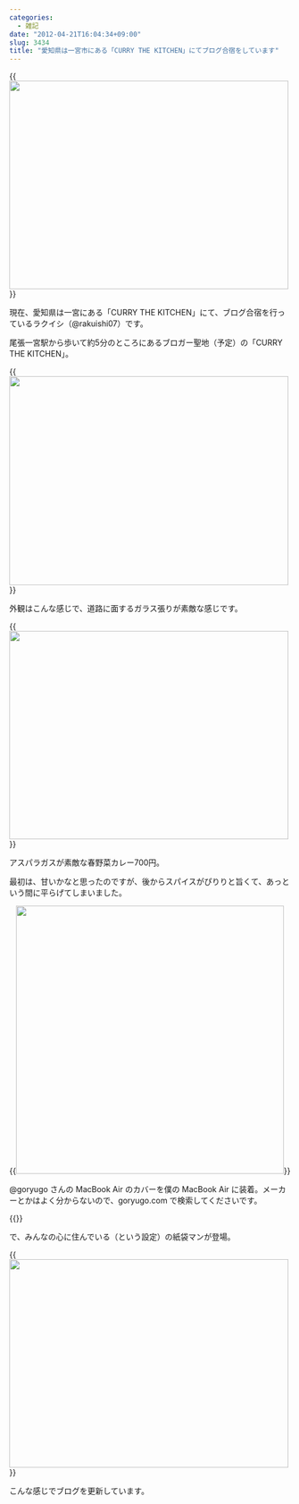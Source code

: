 ```yaml
---
categories:
  - 雑記
date: "2012-04-21T16:04:34+09:00"
slug: 3434
title: "愛知県は一宮市にある「CURRY THE KITCHEN」にてブログ合宿をしています"
---
```


{{<img alt="" src="/images/2012/04/3434_1.jpg" width="500" height="373">}}

現在、愛知県は一宮にある「CURRY THE KITCHEN」にて、ブログ合宿を行っているラクイシ（@rakuishi07）です。

尾張一宮駅から歩いて約5分のところにあるブロガー聖地（予定）の「CURRY THE KITCHEN」。

{{<img alt="" src="/images/2012/04/3434_2.jpg" width="500" height="374">}}

外観はこんな感じで、道路に面するガラス張りが素敵な感じです。

{{<img alt="" src="/images/2012/04/3434_3.jpg" width="500" height="373">}}

アスパラガスが素敵な春野菜カレー700円。

最初は、甘いかなと思ったのですが、後からスパイスがぴりりと旨くて、あっという間に平らげてしまいました。

{{<img alt="" src="/images/2012/04/3434_4.jpg" width="480" height="480">}}

@goryugo さんの MacBook Air のカバーを僕の MacBook Air に装着。メーカーとかはよく分からないので、goryugo.com で検索してくださいです。

{{<img alt="" src="/images/2012/04/3434_5.jpg">}}

で、みんなの心に住んでいる（という設定）の紙袋マンが登場。

{{<img alt="" src="/images/2012/04/3434_6.jpg" width="500" height="373">}}

こんな感じでブログを更新しています。
